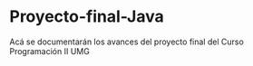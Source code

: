 # Proyecto-final-Java
Acá se documentarán los avances del proyecto final del Curso Programación II UMG
